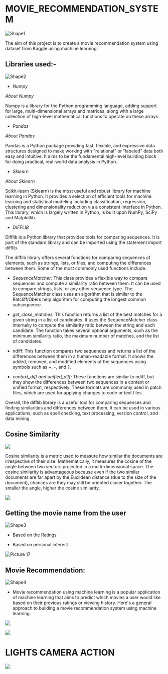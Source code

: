 # MOVIE_RECOMMENDATION_SYSTEM

![Shape1](RackMultipart20230406-1-vb25bp_html_237499165a11f2b9.gif)

The aim of this project is to create a movie recommendation system using dataset from Kaggle using machine learning.

## Libraries used:-

![Shape2](RackMultipart20230406-1-vb25bp_html_237499165a11f2b9.gif)

- *Numpy*

*About Numpy*

Numpy is a library for the Python programming language, adding support for large, multi-dimensional arrays and matrices, along with a large collection of high-level mathematical functions to operate on these arrays.

- *Pandas*


*About Pandas*

Pandas is a Python package providing fast, flexible, and expressive data structures designed to make working with "relational" or "labeled" data both easy and intuitive. It aims to be the fundamental high-level building block for doing practical, real-world data analysis in Python.

- *Sklearn*



*About Sklearn*

Scikit-learn (Sklearn) is the most useful and robust library for machine learning in Python. It provides a selection of efficient tools for machine learning and statistical modeling including classification, regression, clustering and dimensionality reduction via a consistent interface in Python. This library, which is largely written in Python, is built upon NumPy, SciPy and Matplotlib.

- *DIFFLIB*


Difflib is a Python library that provides tools for comparing sequences. It is part of the standard library and can be imported using the statement import difflib.

The difflib library offers several functions for comparing sequences of elements, such as strings, lists, or files, and computing the differences between them. Some of the most commonly used functions include:

- *SequenceMatcher:* This class provides a flexible way to compare sequences and compute a similarity ratio between them. It can be used to compare strings, lists, or any other sequence type. The SequenceMatcher class uses an algorithm that is similar to the Ratcliff/Obers help algorithm for computing the longest common subsequence.

- *get\_close\_matches:* This function returns a list of the best matches for a given string in a list of candidates. It uses the SequenceMatcher class internally to compute the similarity ratio between the string and each candidate. The function takes several optional arguments, such as the minimum similarity ratio, the maximum number of matches, and the list of candidates.

- ndiff: This function compares two sequences and returns a list of the differences between them in a human-readable format. It shows the added, removed, and modified elements of the sequences using symbols such as +, -, and ?.

- *context\_diff and unified\_diff:* These functions are similar to ndiff, but they show the differences between two sequences in a context or unified format, respectively. These formats are commonly used in patch files, which are used for applying changes to code or text files.

Overall, the difflib library is a useful tool for comparing sequences and finding similarities and differences between them. It can be used in various applications, such as spell checking, text processing, version control, and data mining.

## Cosine Similarity

![](RackMultipart20230406-1-vb25bp_html_ff70b23d696e6f68.png)

Cosine similarity is a metric used to measure how similar the documents are irrespective of their size. Mathematically, it measures the cosine of the angle between two vectors projected in a multi-dimensional space. The cosine similarity is advantageous because even if the two similar documents are far apart by the Euclidean distance (due to the size of the document), chances are they may still be oriented closer together. The smaller the angle, higher the cosine similarity.

![](RackMultipart20230406-1-vb25bp_html_869fb6c83855ce56.png)

## Getting the movie name from the user

![Shape3](RackMultipart20230406-1-vb25bp_html_237499165a11f2b9.gif)

- Based on the Ratings

- Based on personal interest

![Picture 17](RackMultipart20230406-1-vb25bp_html_d2fff5c4c18dcdd2.gif)

## Movie Recommendation:

![Shape4](RackMultipart20230406-1-vb25bp_html_237499165a11f2b9.gif)

- Movie recommendation using machine learning is a popular application of machine learning that aims to predict which movies a user would like based on their previous ratings or viewing history. Here's a general approach to building a movie recommendation system using machine learning.

![](RackMultipart20230406-1-vb25bp_html_1d9a1d344ebd0db.png)

![](RackMultipart20230406-1-vb25bp_html_b2afc9ba56bb35ee.png)

# LIGHTS CAMERA ACTION

![](RackMultipart20230406-1-vb25bp_html_5c4ac9ccc9d8cf95.jpg)
